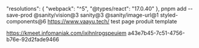"resolutions": {
"webpack": "^5",
"@types/react": "17.0.40"
},
pnpm add --save-prod @sanity/vision@3 sanity@3 @sanity/image-url@1 styled-components@6
https://www.vaayu.tech/
test page produit template

https://kmeet.infomaniak.com/ixihnlrpgspeuiem
a43e7b45-7c51-4756-b76e-92d2fade9466
